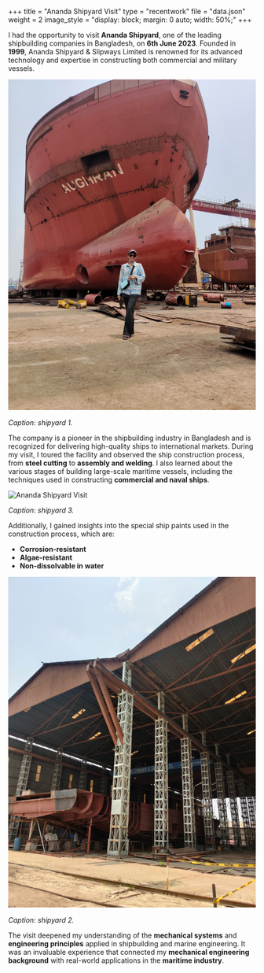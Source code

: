 +++
title = "Ananda Shipyard Visit"
type = "recentwork"
file = "data.json"
weight = 2
image_style = "display: block; margin: 0 auto; width: 50%;"
+++

I had the opportunity to visit **Ananda Shipyard**, one of the leading shipbuilding companies in Bangladesh, on **6th June 2023**. Founded in **1999**, Ananda Shipyard & Slipways Limited is renowned for its advanced technology and expertise in constructing both commercial and military vessels.

![Ananda Shipyard Visit](/images/ananda_shipyard_2.jpeg)

*Caption: shipyard 1.*

The company is a pioneer in the shipbuilding industry in Bangladesh and is recognized for delivering high-quality ships to international markets. During my visit, I toured the facility and observed the ship construction process, from **steel cutting** to **assembly and welding**. I also learned about the various stages of building large-scale maritime vessels, including the techniques used in constructing **commercial and naval ships**.

![Ananda Shipyard Visit](/images/ananda_shipyard_3.jpeg)

*Caption: shipyard 3.*

Additionally, I gained insights into the special ship paints used in the construction process, which are:
- **Corrosion-resistant**
- **Algae-resistant**
- **Non-dissolvable in water**

![Ananda Shipyard Visit](/images/ananda_shipyard_4.jpeg)

*Caption: shipyard 2.*

The visit deepened my understanding of the **mechanical systems** and **engineering principles** applied in shipbuilding and marine engineering. It was an invaluable experience that connected my **mechanical engineering background** with real-world applications in the **maritime industry**.
